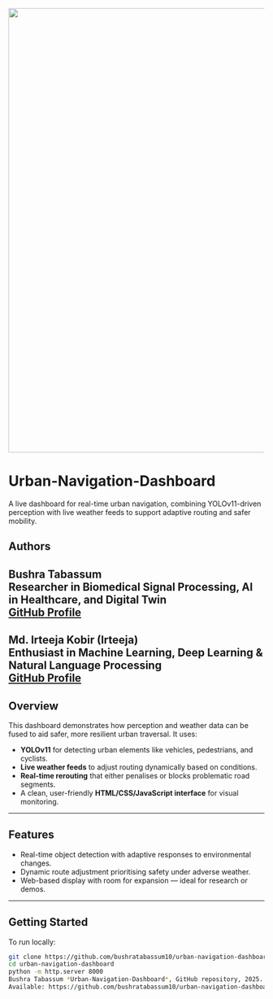 <p align="center">
  <img width="1888" height="874" alt="image" src="https://github.com/user-attachments/assets/91cc6d85-1332-4049-af15-c9ffe6274fb7" />
</p>



# Urban-Navigation-Dashboard


A live dashboard for real-time urban navigation, combining YOLOv11-driven perception with live weather feeds to support adaptive routing and safer mobility.


## Authors  

**Bushra Tabassum**  
Researcher in Biomedical Signal Processing, AI in Healthcare, and Digital Twin  
[GitHub Profile](https://github.com/bushratabassum10)
---
**Md. Irteeja Kobir (Irteeja)**  
Enthusiast in Machine Learning, Deep Learning & Natural Language Processing  
[GitHub Profile](https://github.com/Irteeja)  
---
## Overview

This dashboard demonstrates how perception and weather data can be fused to aid safer, more resilient urban traversal. It uses:

- **YOLOv11** for detecting urban elements like vehicles, pedestrians, and cyclists.
- **Live weather feeds** to adjust routing dynamically based on conditions.
- **Real-time rerouting** that either penalises or blocks problematic road segments.
- A clean, user-friendly **HTML/CSS/JavaScript interface** for visual monitoring.

---

## Features

- Real-time object detection with adaptive responses to environmental changes.
- Dynamic route adjustment prioritising safety under adverse weather.
- Web-based display with room for expansion — ideal for research or demos.

---

## Getting Started

To run locally:

```bash
git clone https://github.com/bushratabassum10/urban-navigation-dashboard.git
cd urban-navigation-dashboard
python -m http.server 8000
Bushra Tabassum *Urban-Navigation-Dashboard*, GitHub repository, 2025.  
Available: https://github.com/bushratabassum10/urban-navigation-dashboard
